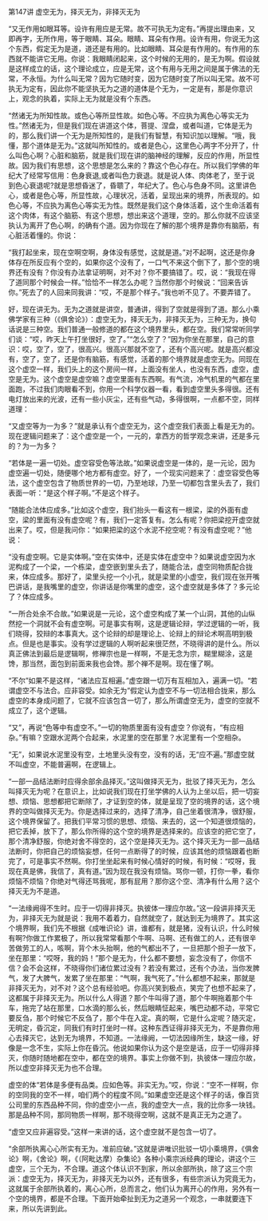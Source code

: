 第147讲 虚空无为，择灭无为，非择灭无为

“又无作用如眼耳等。设许有用应是无常。故不可执无为定有。”再提出理由来，又即再字，无所作用，等于眼睛、耳朵。眼睛、耳朵有作用。设许有用，你说无为这个东西，假定无为是道，道还是有用的。比如眼睛、耳朵是有作用的。有作用的东西就不能讲它无用。你说：我眼睛闭起来，这个时候的无用的，是无为啊。假设就是这样成立的话，这个理论成立，应是无常，这个有用与无用之间是属于佛法的无常，不永恒。为什么叫无常？因为它随时变，因为它随时变了所以叫无常。故不可执无为定有，因此你不能坚执无为之道的道体是个无为，一定是有，那是你意识上，观念的执着，实际上无为就是没有个东西。

“然诸无为所知性故。或色心等所显性故。如色心等。不应执为离色心等实无为性。”然诸无为，但是我们现在讲道这个体，菩提、涅盘，或者叫道，它体是无为的，那么我们讲一个无为是所知性的，是我们有智慧，有知识加以理解。“哦，我懂，那个道体是无为。”这就叫所知性的。或者是色心，这里色心两字不分开了，什么叫色心啊？心脏和脑筋，就是我们现在讲的脑神经的理解，反应的作用，所显性故。因为我们有思想，这个思想是怎么来的？靠这个色心存在。所以我们学佛的年纪大了经常写信用：色身衰退,或者叫色力衰退。就是说人体、肉体老了，至于说到色心衰退呢?就是思想昏迷了，昏聩了，年纪大了。色心与色身不同。这里讲色心，或者是色心等，所显性故，心理状况，活着，呈现出来的境界，所表现的。如色心等，不应执为离色心等实无为性。既然是我们这个身体活着，这个生命活着有这个肉体，有这个脑筋、有这个思想，想出来这个道理，空的。那么你就不应该坚执认为离开了色心啊，的确有个道。因为你现在了解的那个境界是靠你有脑筋，有心脏活着懂的。你说：

“我打起坐来，现在空啊空啊，身体没有感觉，这就是道。”对不起啊，这还是你身体存在所反应有个空的，如果你这个没有了，一口气不来这个倒下了，那个空的境界还有没有？你没有办法拿证明啊，对不对？你不要搞错了。哎，说：“我现在得了道同那个时候会一样。”恰恰不一样怎么办呢？当然你那个时候说：“回来告诉你。”死去了的人回来同我讲：“哎，不是那个样子。”我也听不见了。不要弄错了。

好，现在讲无为。无为之道就是讲空，普通讲，得到了空就是得到了道。那么小乘佛学家有三种（《俱舍论》）：虚空无为，择灭无为，非择灭无为，三种无为，换句话说是三种空。我们普通一般修道的都在这个境界里头，都在空。我们常常听同学们谈：“哎，昨天上午打坐很好，空了。”“怎么空了？”因为你坐在那里，自己的意识：哎，空了，空了，很高兴。很高兴那就不空了，还有个高兴呢。就是高兴都没有，空了，空了，还是你有脑筋，有感觉，活着的那个境界就是虚空无为。同现在这个虚空一样，我们头上的这个房间一样，上面没有坐人，也没有东西，虚空，虚空是无为。这个虚空是虚空嘛？虚空里面有东西啊。有气流，冷气机里的气都在里面跑，不过我们肉眼看不到，你用一个科学仪器一看，看到虚空里头多得很。还有电灯放出来的光波，还有一些小灰尘，还有些气动，多得很啊，一点都不空，同样道理：

“又虚空等为一为多？”就是承认有个虚空无为，这个虚空我们表面上看是无为的。现在逻辑问题来了：这个虚空是一个，一元的，拿西方的哲学观念来讲，还是多元的？为一为多？

“若体是一遍一切处。虚空容受色等法故。”如果说虚空是一体的，是一元论，因为虚空遍一切处，随便哪个地方都有虚空。好了，一个现实问题来了：虚空容受色等法，这个虚空包含了物质世界的一切，乃至地球，乃至一切都包含里头去了，我们表面一听：“是这个样子啊。”不是这个样子。

“随能合法体应成多。”比如这个虚空，我们抬头一看这有一根梁，梁的外面有虚空，梁的里面有没有虚空呢？有，我们一定答复有。怎么有呢？你把梁挖开虚空就出来了。哎，但是我问你：“如果把梁的这个水泥不挖空呢？有没有虚空呢？”他说：

“没有虚空啊。它是实体啊。”空在实体中，还是实体在虚空中？如果说虚空因为水泥构成了一个梁，一个栋梁，虚空嵌到里头去了，随能合法，虚空同物质配合拢来，体应成多。那好了，梁里头挖一个小孔，就是梁里的小虚空，我们现在张开嘴巴讲话，是我嘴里的虚空，你讲话是你嘴里的虚空，这个虚空就是多体了？多元论了？体应成多。

“一所合处余不合故。”如果说是一元论，这个虚空构成了某一个山洞，其他的山纵然挖一个洞就不会有虚空啊。可是事实有啊，这是逻辑论辩，学过逻辑的一听，我们晓得，狡辩的本事真大。这个论辩的却是理论上、论辩上的辩论术啊高明到极点。但是也是事实。没有学过逻辑的人啊听起来很茫然，不晓得讲的是什么。所以真正佛法到最后是逻辑啊，修禅宗也是一样啊，不是无念为宗，糊里糊涂，这是馋，那当然，面包到前面来我也会馋。那个禅不是啊。现在懂了啊。

“不尔”如果不是这样，“诸法应互相遍。”虚空跟一切万有互相加入，遍满一切。“若谓虚空不与法合。应非容受。如余无为”假定认为虚空不与一切法相合拢来，那么虚空的本身成问题了，它就不应该包含一切了，那么所谓虚空无为，虚空的空就不成立了，这个逻辑。

“又”，再说“色等中有虚空不。”一切的物质里面有没有虚空？你说有，“有应相杂。”有嘛？空跟水泥两个合起来，水泥里的空在那里？水泥里有一个空相杂。

“无”，如果说水泥里没有空，土地里头没有空，没有的话，无“应不遍。”那虚空就不叫虚空，不能普遍啊，在逻辑上。

“一部一品结法断时应得余部余品择灭。”这叫做择灭无为，批驳了择灭无为，怎么叫择灭无为呢？在意识上，比如说我们现在打坐学佛的人认为上坐以后，把一切妄想、烦恼、思想都把它断除了，才证到空的体，就是呈现了空的境界的话，这个境界的空叫做择灭无为。你是选择过来的，选择了清净，自己坐着很清净，很舒服，这个境界保留了。把我们平常习惯的思想、烦恼、来去的，这一个知道很烦恼的，把它丢掉，放下了，那么你所得的这个空的境界是选择来的。应该空的把它空了，那个清净舒服，你绝对舍不得空的，这个空是择灭无为。这个择灭无为一部一品结法断时，你把自己的烦恼妄想，任何一点断得了的时候，应该其他的烦恼跟着也断完了，可是事实不然啊。你打坐坐起来有时候心情好的时候，有时候：“哎呀，我现在真是佛，我信了，真有道。”因为现在我没有烦恼。骂你一顿，打你一拳，看你烦恼不烦恼？你绝对气得还骂我呢，那有屁用？那你这个空、清净有什么用？这个择灭无为不是道。

“一法缘阙得不生时。应于一切得非择灭。执彼体一理应尔故。”这一段讲非择灭无为，非择灭无为就是说：我用不着着力，自然就空了，就达到无为境界了。其实这个境界啊，我们先不根据《成唯识论》讲，谁都有，就是猪，没有认识，什么时候有啊?你做工作累极了，所以我常常看那个牛啊、马啊、还有做工的人，还有很辛苦做劳工的人，咳啊，背个木头抬啊，他的气都出不了，一旦把那个担子一放下，坐在那里：“哎呀，我的妈！”那个是无为，什么都不要想，妄念没有了，你信不信？会不会这样，不晓得你们诸位累过没有？若没有累过，还有个办法，当你发脾气，发了大脾气，发累了坐在那里：“气啊，我气死了。”什么都想不起来，那就是非择灭无为，对不对？这个总有经验吧。你高兴笑到极点，笑完了也想不起来了，这都属于非择灭无为。所以什么人得道？那个牛叫得了道，那个牛啊拖着那个牛车，拖完了站在那里，口水滴的那么长，然后眼睛怔起来，嘴巴动都不动，平常它要反刍，那个时候它不反刍了，那个牛在入定。真的啊，它是什么定呢？随灭定，无明定，昏沉定，同我们有时打坐时一样。这种东西证得非择灭无为，不是靠你用心去择灭它，达到无为境界，不知道。一法缘阙，一切法因缘所生，缺这一缘，好像是一念不生，实际上你在昏沉。他说如果你认为这个是空是话，应于一切得非择灭，你随时随地都在空中，都在空的境界。事实上你做不到，执彼体一理应尔故，所以虚空非择灭无为也不合理。

虚空的体“若体是多便有品类。应如色等。非实无为。”哎，你说：“空不一样啊，你的空同我的空不一样，咱们两个的程度不同。”如果虚空还是这个样子的话，像百货公司里的东西品种不同，你的虚空小一点，我的虚空大一点，我的比你多一块钱。那是品种不同，那同物质一样啊，那不晓得空啊，这就不是真正无为之道了。

“虚空又应非遍容受。”这样一来讲的话，这个虚空就不是包含一切了。

“余部所执离心心所实有无为。准前应破。”这就是讲唯识批驳一切小乘境界，《俱舍论》啊，《舍论》啊，《（阿毗达摩）杂集论》各种小乘宗派经典的理论，讲这个三虚空，三个无为，不合理。道这个体认识不到家，所以余部所执，除了这三个宗派：虚空无为，择灭无为，非择灭无为以外，还有很多，有些宗派认为究竟无为，这就属于余部所执着的，离心心所，总而言之，他们认为离开心的作用，另外有一个空的境界，都是不合理。下面开始牵扯到无为之道另一个观念，一串就要连下来，所以先讲到此。
